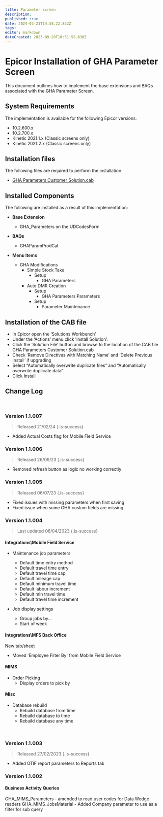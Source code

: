 ```yaml
---
title: Parameter screen
description: 
published: true
date: 2024-02-21T14:58:22.832Z
tags: 
editor: markdown
dateCreated: 2023-09-20T10:51:58.630Z
---
```


 # Epicor Installation of GHA Parameter Screen

This document outlines how to implement the base extensions and BAQs associated with the GHA Parameter Screen.

## System Requirements
The implementation is available for the following Epicor versions:
-	10.2.600.x
-	10.2.700.x
-	Kinetic 2021.1.x (Classic screens only)
-	Kinetic 2021.2.x (Classic screens only)

## Installation files

The following files are required to perform the installation
-	[GHA Parameters Customer Solution.cab](/epicor_cabs/gha_parameters_customer_solution.cab)

## Installed Components

The following are installed as a result of this implementation:
-	**Base Extension**
	- GHA_Parameters on the UDCodesForm

-	**BAQs**
	- GHAParamProdCal
  
- **Menu Items**
	- GHA Modifications
  		- Simple Stock Take
    		- Setup
      			- GHA Parameters
  		- Auto DMR Creation
    		- Setup
      			- GHA Parameters
		Parameters
    		- Setup
      			- Parameter Maintenance

## Installation of the CAB file

- In Epicor open the ‘Solutions Workbench’
-	Under the ‘Actions’ menu click ’Install Solution’.
-	Click the ‘Solution File’ button and browse to the location of the CAB file 
	GHA Parameters Customer Solution.cab 
-	Check ‘Remove Directives with Matching Name’ and ‘Delete Previous Install’ if upgrading
-	Select “Automatically overwrite duplicate files” and “Automatically overwrite duplicate data”
-	Click Install

## Change Log

<br/>

### Version 1.1.007

> Released 21/02/24
{.is-success}

- Added Actual Costs flag for Mobile Field Service

### Version 1.1.006

> Released 26/09/23
{.is-success}

- Removed refresh button as logic no working correctly

### Version 1.1.005

> Released 06/07/23
{.is-success}

- Fixed issues with missing parameters when first saving
- Fixed issue when some GHA custom fields are missing

### Version 1.1.004

> Last updated 06/04/2023
{.is-success}

#### Integrations\Mobile Field Service

- Maintenance job parameters
  - Default time entry method
  - Default travel time entry
  - Default travel time cap
  - Default mileage cap
  - Default minimum travel time
  - Default labour increment
  - Default min travel time
  - Default travel time increment
  
- Job display settings
  - Group jobs by...
  - Start of week

#### Integrations\MFS Back Office

New tab/sheet

- Moved 'Employee Filter By' from Mobile Field Service

#### MIMS

- Order Picking
	- Display orders to pick by

#### Misc

- Database rebuild
  - Rebuild database from time
  - Rebuild database to time
  - Rebuild database any time

<br/>

### Version 1.1.003

> Released 27/02/2023
{.is-success}


- Added OTIF report parameters to Reports tab

### Version 1.1.002

#### Business Activity Queries

GHA_MIMS_Parameters - amended to read user codes for Data Wedge readers
GHA_MIMS_JobsMaterial - Added Company parameter to use as a filter for sub query 
<br/>